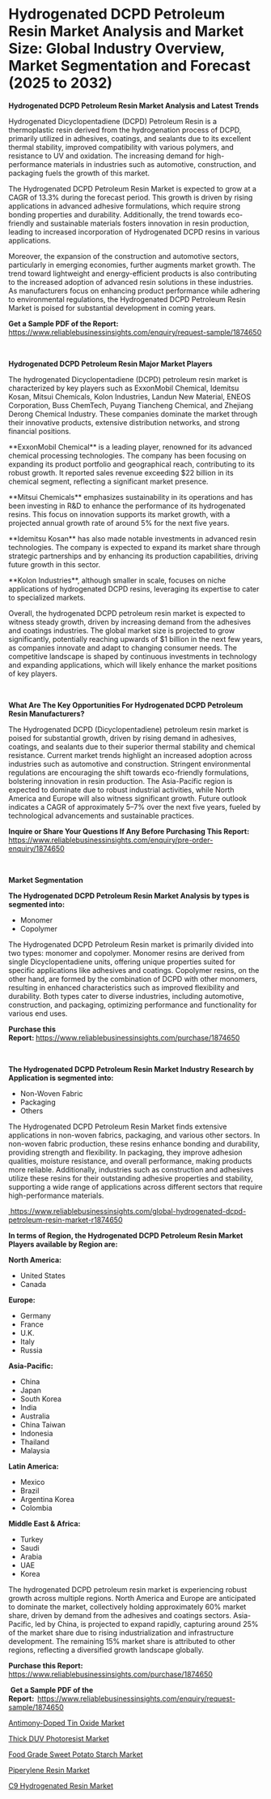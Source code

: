<p><h1>Hydrogenated DCPD Petroleum Resin Market Analysis and Market Size: Global Industry Overview, Market Segmentation and Forecast (2025 to 2032)</h1></p><p><strong>Hydrogenated DCPD Petroleum Resin Market Analysis and Latest Trends</strong></p>
<p><p>Hydrogenated Dicyclopentadiene (DCPD) Petroleum Resin is a thermoplastic resin derived from the hydrogenation process of DCPD, primarily utilized in adhesives, coatings, and sealants due to its excellent thermal stability, improved compatibility with various polymers, and resistance to UV and oxidation. The increasing demand for high-performance materials in industries such as automotive, construction, and packaging fuels the growth of this market.</p><p>The Hydrogenated DCPD Petroleum Resin Market is expected to grow at a CAGR of 13.3% during the forecast period. This growth is driven by rising applications in advanced adhesive formulations, which require strong bonding properties and durability. Additionally, the trend towards eco-friendly and sustainable materials fosters innovation in resin production, leading to increased incorporation of Hydrogenated DCPD resins in various applications.</p><p>Moreover, the expansion of the construction and automotive sectors, particularly in emerging economies, further augments market growth. The trend toward lightweight and energy-efficient products is also contributing to the increased adoption of advanced resin solutions in these industries. As manufacturers focus on enhancing product performance while adhering to environmental regulations, the Hydrogenated DCPD Petroleum Resin Market is poised for substantial development in coming years.</p></p>
<p><strong>Get a Sample PDF of the Report:&nbsp;</strong> <a href="https://www.reliablebusinessinsights.com/enquiry/request-sample/1874650?utm_campaign=57&utm_medium=2&utm_source=Github&utm_content=ia&utm_term=04022025&utm_id=hydrogenated-dcpd-petroleum-resin">https://www.reliablebusinessinsights.com/enquiry/request-sample/1874650</a></p>
<p>&nbsp;</p>
<p><strong>Hydrogenated DCPD Petroleum Resin Major Market Players</strong></p>
<p><p>The hydrogenated Dicyclopentadiene (DCPD) petroleum resin market is characterized by key players such as ExxonMobil Chemical, Idemitsu Kosan, Mitsui Chemicals, Kolon Industries, Landun New Material, ENEOS Corporation, Buss ChemTech, Puyang Tiancheng Chemical, and Zhejiang Derong Chemical Industry. These companies dominate the market through their innovative products, extensive distribution networks, and strong financial positions.</p><p>**ExxonMobil Chemical** is a leading player, renowned for its advanced chemical processing technologies. The company has been focusing on expanding its product portfolio and geographical reach, contributing to its robust growth. It reported sales revenue exceeding $22 billion in its chemical segment, reflecting a significant market presence.</p><p>**Mitsui Chemicals** emphasizes sustainability in its operations and has been investing in R&D to enhance the performance of its hydrogenated resins. This focus on innovation supports its market growth, with a projected annual growth rate of around 5% for the next five years.</p><p>**Idemitsu Kosan** has also made notable investments in advanced resin technologies. The company is expected to expand its market share through strategic partnerships and by enhancing its production capabilities, driving future growth in this sector.</p><p>**Kolon Industries**, although smaller in scale, focuses on niche applications of hydrogenated DCPD resins, leveraging its expertise to cater to specialized markets.</p><p>Overall, the hydrogenated DCPD petroleum resin market is expected to witness steady growth, driven by increasing demand from the adhesives and coatings industries. The global market size is projected to grow significantly, potentially reaching upwards of $1 billion in the next few years, as companies innovate and adapt to changing consumer needs. The competitive landscape is shaped by continuous investments in technology and expanding applications, which will likely enhance the market positions of key players.</p></p>
<p>&nbsp;</p>
<p><strong>What Are The Key Opportunities For Hydrogenated DCPD Petroleum Resin Manufacturers?</strong></p>
<p><p>The Hydrogenated DCPD (Dicyclopentadiene) petroleum resin market is poised for substantial growth, driven by rising demand in adhesives, coatings, and sealants due to their superior thermal stability and chemical resistance. Current market trends highlight an increased adoption across industries such as automotive and construction. Stringent environmental regulations are encouraging the shift towards eco-friendly formulations, bolstering innovation in resin production. The Asia-Pacific region is expected to dominate due to robust industrial activities, while North America and Europe will also witness significant growth. Future outlook indicates a CAGR of approximately 5–7% over the next five years, fueled by technological advancements and sustainable practices.</p></p>
<p><strong>Inquire or Share Your Questions If Any Before Purchasing This Report:</strong> <a href="https://www.reliablebusinessinsights.com/enquiry/pre-order-enquiry/1874650?utm_campaign=57&utm_medium=2&utm_source=Github&utm_content=ia&utm_term=04022025&utm_id=hydrogenated-dcpd-petroleum-resin">https://www.reliablebusinessinsights.com/enquiry/pre-order-enquiry/1874650</a></p>
<p>&nbsp;</p>
<p><strong>Market Segmentation</strong></p>
<p><strong>The Hydrogenated DCPD Petroleum Resin Market Analysis by types is segmented into:</strong></p>
<p><ul><li>Monomer</li><li>Copolymer</li></ul></p>
<p><p>The Hydrogenated DCPD Petroleum Resin market is primarily divided into two types: monomer and copolymer. Monomer resins are derived from single Dicyclopentadiene units, offering unique properties suited for specific applications like adhesives and coatings. Copolymer resins, on the other hand, are formed by the combination of DCPD with other monomers, resulting in enhanced characteristics such as improved flexibility and durability. Both types cater to diverse industries, including automotive, construction, and packaging, optimizing performance and functionality for various end uses.</p></p>
<p><strong>Purchase this Report:&nbsp;</strong><a href="https://www.reliablebusinessinsights.com/purchase/1874650?utm_campaign=57&utm_medium=2&utm_source=Github&utm_content=ia&utm_term=04022025&utm_id=hydrogenated-dcpd-petroleum-resin">https://www.reliablebusinessinsights.com/purchase/1874650</a></p>
<p>&nbsp;</p>
<p><strong>The Hydrogenated DCPD Petroleum Resin Market Industry Research by Application is segmented into:</strong></p>
<p><ul><li>Non-Woven Fabric</li><li>Packaging</li><li>Others</li></ul></p>
<p><p>The Hydrogenated DCPD Petroleum Resin Market finds extensive applications in non-woven fabrics, packaging, and various other sectors. In non-woven fabric production, these resins enhance bonding and durability, providing strength and flexibility. In packaging, they improve adhesion qualities, moisture resistance, and overall performance, making products more reliable. Additionally, industries such as construction and adhesives utilize these resins for their outstanding adhesive properties and stability, supporting a wide range of applications across different sectors that require high-performance materials.</p></p>
<p><a href="https://www.reliablebusinessinsights.com/global-hydrogenated-dcpd-petroleum-resin-market-r1874650?utm_campaign=57&utm_medium=2&utm_source=Github&utm_content=ia&utm_term=04022025&utm_id=hydrogenated-dcpd-petroleum-resin">&nbsp;https://www.reliablebusinessinsights.com/global-hydrogenated-dcpd-petroleum-resin-market-r1874650</a></p>
<p><strong>In terms of Region, the Hydrogenated DCPD Petroleum Resin Market Players available by Region are:</strong></p>
<p>
    <p> <strong> North America: </strong>
        <ul>
            <li>United States</li>
            <li>Canada</li>
        </ul>
        </p> 
    <p> <strong> Europe: </strong>
        <ul>
            <li>Germany</li>
            <li>France</li>
            <li>U.K.</li>
            <li>Italy</li>
            <li>Russia</li>
        </ul>
        </p> 
    <p> <strong> Asia-Pacific: </strong>
        <ul>
            <li>China</li>
            <li>Japan</li>
            <li>South Korea</li>
            <li>India</li>
            <li>Australia</li>
            <li>China Taiwan</li>
            <li>Indonesia</li>
            <li>Thailand</li>
            <li>Malaysia</li>
        </ul>
        </p> 
    <p> <strong> Latin America: </strong>
        <ul>
            <li>Mexico</li>
            <li>Brazil</li>
            <li>Argentina Korea</li>
            <li>Colombia</li>
        </ul>
        </p> 
    <p> <strong> Middle East & Africa: </strong>
        <ul>
            <li>Turkey</li>
            <li>Saudi</li>
            <li>Arabia</li>
            <li>UAE</li>
            <li>Korea</li>
        </ul>
    </p>
    </p>
<p><p>The hydrogenated DCPD petroleum resin market is experiencing robust growth across multiple regions. North America and Europe are anticipated to dominate the market, collectively holding approximately 60% market share, driven by demand from the adhesives and coatings sectors. Asia-Pacific, led by China, is projected to expand rapidly, capturing around 25% of the market share due to rising industrialization and infrastructure development. The remaining 15% market share is attributed to other regions, reflecting a diversified growth landscape globally.</p></p>
<p><strong>Purchase this Report: </strong><a href="https://www.reliablebusinessinsights.com/purchase/1874650?utm_campaign=57&utm_medium=2&utm_source=Github&utm_content=ia&utm_term=04022025&utm_id=hydrogenated-dcpd-petroleum-resin">https://www.reliablebusinessinsights.com/purchase/1874650</a></p>
<p>&nbsp;<strong>Get a Sample PDF of the Report:&nbsp;&nbsp;</strong><a href="https://www.reliablebusinessinsights.com/enquiry/request-sample/1874650?utm_campaign=57&utm_medium=2&utm_source=Github&utm_content=ia&utm_term=04022025&utm_id=hydrogenated-dcpd-petroleum-resin">https://www.reliablebusinessinsights.com/enquiry/request-sample/1874650</a></p>
<p><strong></strong></p>
<p><p><a href="https://github.com/djarixneoza/Market-Research-Report-List-1/blob/main/antimony-doped-tin-oxide-market.md?utm_campaign=57&utm_medium=2&utm_source=Github&utm_content=ia&utm_term=04022025&utm_id=hydrogenated-dcpd-petroleum-resin">Antimony-Doped Tin Oxide Market</a></p><p><a href="https://github.com/sapsaidamary/Market-Research-Report-List-1/blob/main/thick-duv-photoresist-market.md?utm_campaign=57&utm_medium=2&utm_source=Github&utm_content=ia&utm_term=04022025&utm_id=hydrogenated-dcpd-petroleum-resin">Thick DUV Photoresist Market</a></p><p><a href="https://github.com/rahebeinum/Market-Research-Report-List-1/blob/main/food-grade-sweet-potato-starch-market.md?utm_campaign=57&utm_medium=2&utm_source=Github&utm_content=ia&utm_term=04022025&utm_id=hydrogenated-dcpd-petroleum-resin">Food Grade Sweet Potato Starch Market</a></p><p><a href="https://github.com/vilehoaguy/Market-Research-Report-List-1/blob/main/piperylene-resin-market.md?utm_campaign=57&utm_medium=2&utm_source=Github&utm_content=ia&utm_term=04022025&utm_id=hydrogenated-dcpd-petroleum-resin">Piperylene Resin Market</a></p><p><a href="https://github.com/jandedaboy1/Market-Research-Report-List-1/blob/main/c9-hydrogenated-resin-market.md?utm_campaign=57&utm_medium=2&utm_source=Github&utm_content=ia&utm_term=04022025&utm_id=hydrogenated-dcpd-petroleum-resin">C9 Hydrogenated Resin Market</a></p></p>